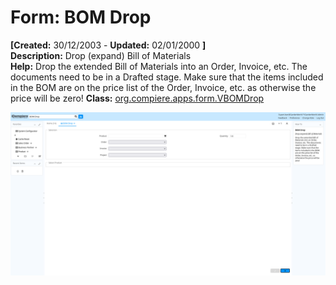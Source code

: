 # Form: BOM Drop

**[Created:** 30/12/2003 - **Updated:** 02/01/2000 **]**  
**Description:** Drop (expand) Bill of Materials  
**Help:** Drop the extended Bill of Materials into an Order, Invoice, etc.  The documents need to be in a Drafted stage.  Make sure that the items included in the BOM are on the price list of the Order, Invoice, etc. as otherwise the price will be zero!
**Class:** [org.compiere.apps.form.VBOMDrop](https://jenkins.idempiere.org/job/iDempiere12Daily/ws/org.idempiere.javadoc/API/org/compiere/apps/form/VBOMDrop.html)

![](/img/docs/manual/BOMDrop-Form_iDempiere_v12.0.0.png)


